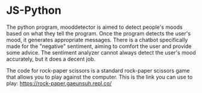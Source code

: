 # JS-Python

The python program, mooddetector is aimed to detect people's moods based on what they tell the program. Once the program detects the user's mood, it generates appropriate messages. There is a chatbot specifically made for the "negative" sentiment, aiming to comfort the user and provide some advice. The sentiment analyzer cannot always detect the user's mood accurately, but it does a decent job. 

The code for rock-paper scissors is a standard rock-paper scissors game that allows you to play against the computer. This is the link you can use to play: https://rock-paper.gaeunsuh.repl.co/
